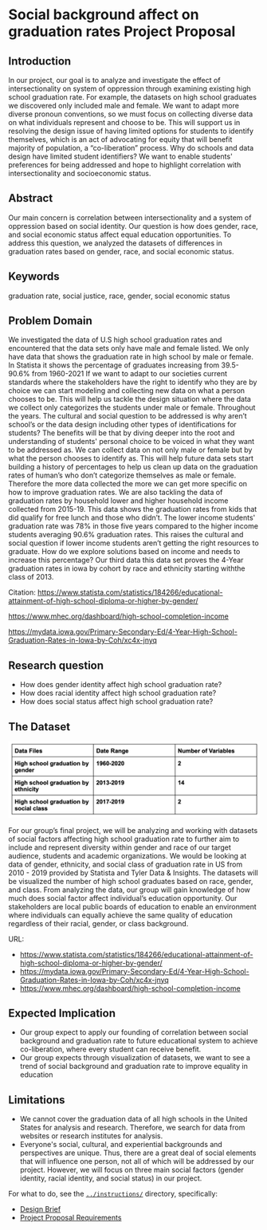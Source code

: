 # Social background affect on graduation rates Project Proposal

## Introduction
In our project, our goal is to analyze and investigate the effect of intersectionality on system of oppression through examining existing high school graduation rate. For example, the datasets on high school graduates we discovered only included male and female. We want to adapt more diverse pronoun conventions, so we must focus on collecting diverse data on what individuals represent and choose to be. This will support us in resolving the design issue of having limited options for students to identify themselves, which is an act of advocating for equity that will benefit majority of population, a “co-liberation” process. Why do schools and data design have limited student identifiers? We want to enable students' preferences for being addressed and hope to highlight correlation with intersectionality and socioeconomic status.

## Abstract
Our main concern is correlation between intersectionality and a system of oppression based on social identity. Our question is how does gender, race, and social economic status affect equal education opportunities. To address this question, we analyzed the datasets of differences in graduation rates based on gender, race, and social economic status.

## Keywords
graduation rate, social justice, race, gender, social economic status

## Problem Domain
We investigated the data of U.S high school graduation rates and encountered that the data sets only have male and female listed. We only have data that shows the graduation rate in high school by male or female. In Statista it shows the percentage of graduates increasing from 39.5-90.6% from 1960-2021 If we want to adapt to our societies current standards where the stakeholders have the right to identify who they are by choice we can start modeling and collecting new data on what a person chooses to be. This will help us tackle the design situation where the data we collect only categorizes the students under male or female. Throughout the years. The cultural and social question to be addressed is why aren’t school’s or the data design including other types of identifications for students? The benefits will be that by diving deeper into the root and understanding of students' personal choice to be voiced in what they want to be addressed as. We can collect data on not only male or female but by what the person chooses to identify as. This will help future data sets start building a history of percentages to help us clean up data on the graduation rates of human’s who don’t categorize themselves as male or female. Therefore the more data collected the more we can get more specific on how to improve graduation rates. We are also tackling the data of graduation rates by household lower and higher household income collected from 2015-19. This data shows the graduation rates from kids that did qualify for free lunch and those who didn’t. The lower income students' graduation rate was 78% in those five years compared to the higher income students averaging 90.6% graduation rates. This raises the cultural and social question if lower income students aren’t getting the right resources to graduate. How do we explore solutions based on income and needs to increase this percentage?  Our third data this data set proves the 4-Year graduation rates in iowa by cohort by race and ethnicity starting withthe class of 2013.

Citation: https://www.statista.com/statistics/184266/educational-attainment-of-high-school-diploma-or-higher-by-gender/

https://www.mhec.org/dashboard/high-school-completion-income

https://mydata.iowa.gov/Primary-Secondary-Ed/4-Year-High-School-Graduation-Rates-in-Iowa-by-Coh/xc4x-jnyq


## Research question
* How does gender identity affect high school graduation rate?
* How does racial identity affect high school graduation rate?
* How does social status affect high school graduation rate?

## The Dataset

![How far can North Korea's Missile Reach?](/docs/table.png "Dataset Table")

For our group’s final project, we will be analyzing and working with datasets of social factors affecting high school graduation rate to further aim to include and represent diversity within gender and race of our target audience, students and academic organizations. We would be looking at data of gender, ethnicity, and social class of graduation rate in US from 2010 - 2019 provided by Statista and Tyler Data & Insights. The datasets will be visualized the number of high school graduates based on race, gender, and class. From analyzing the data, our group will gain knowledge of how much does social factor affect individual’s education opportunity. Our stakeholders are local public boards of education to enable an environment where individuals can equally achieve the same quality of education regardless of their racial, gender, or class background.

URL:
- https://www.statista.com/statistics/184266/educational-attainment-of-high-school-diploma-or-higher-by-gender/
- https://mydata.iowa.gov/Primary-Secondary-Ed/4-Year-High-School-Graduation-Rates-in-Iowa-by-Coh/xc4x-jnyq
- https://www.mhec.org/dashboard/high-school-completion-income

## Expected Implication
- Our group expect to apply our founding of correlation between social background and graduation rate to future educational system to achieve co-liberation, where every student can receive benefit.
- Our group expects through visualization of datasets, we want to see a trend of social background and graduation rate to improve equality in education

## Limitations
* We cannot cover the graduation data of all high schools in the United States for analysis and research. Therefore, we search for data from websites or research institutes for analysis.
*  Everyone's social, cultural, and experiential backgrounds and perspectives are unique. Thus, there are a great deal of social elements that will influence one person, not all of which will be addressed by our project. However, we will focus on three main social factors (gender identity, racial identity, and social status) in our project.

For what to do, see the [`../instructions/`](../instructions/) directory, specifically:

* [Design Brief](../instructions/project-design-brief.pdf)
* [Project Proposal Requirements](../instructions/p01-proposal-requirements.md)
